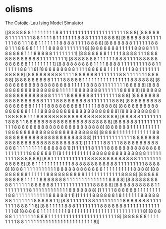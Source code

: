 olisms
======

The Ostojic-Lau Ising Model Simulator

[[8 8 8 8 8 8 1 1 1 1 1 1 1 1 8 8 1 1 1 1 1 1 1 1 1 1 1 1 1 1 1 1 1 1 1 1 1 8 8 8]
 [8 8 8 8 8 8 1 1 1 1 1 1 1 1 8 8 1 1 1 1 8 1 1 1 1 1 1 1 8 8 8 1 1 1 1 1 8 8 8 8]
 [8 8 8 8 8 8 8 1 1 1 1 1 1 1 8 8 1 1 1 8 8 1 1 1 1 1 1 1 8 8 8 8 1 1 1 1 8 8 8 8]
 [8 8 8 8 8 8 8 1 1 1 1 1 1 8 8 8 1 1 1 8 8 8 8 1 1 1 1 1 8 8 8 8 1 1 1 1 1 1 1 8]
 [8 8 8 8 8 8 8 1 1 1 1 1 8 8 8 8 1 1 1 8 8 8 8 8 1 1 1 8 8 8 8 8 1 1 1 1 1 1 1 1]
 [8 8 8 8 8 8 8 1 1 1 1 1 8 8 8 8 1 1 1 8 8 8 8 8 8 8 8 8 8 8 8 1 1 1 1 1 1 1 1 1]
 [8 8 8 8 8 8 8 1 1 1 1 1 1 8 8 8 1 1 1 1 8 8 8 8 8 8 8 8 8 8 8 1 1 1 1 1 1 1 1 1]
 [8 8 8 8 8 8 8 8 8 1 1 1 1 8 8 8 8 1 1 1 1 1 1 1 1 1 8 8 1 1 1 1 1 1 1 8 8 1 1 8]
 [8 8 8 8 8 8 8 8 8 1 1 1 1 8 8 8 8 8 1 1 1 1 1 1 1 1 8 8 1 1 1 1 1 1 1 8 8 8 8 8]
 [8 8 8 8 8 8 8 8 8 1 1 1 1 8 8 8 8 8 8 1 1 1 1 1 1 1 8 8 1 1 1 1 1 1 1 8 8 8 8 8]
 [8 8 8 8 8 8 8 8 8 1 1 1 1 8 8 8 8 8 1 1 1 1 1 1 1 1 1 1 1 1 1 1 1 1 8 8 8 8 8 8]
 [8 8 8 8 8 8 8 8 8 8 8 8 8 8 8 8 8 8 1 1 1 1 1 8 8 8 8 1 1 1 1 1 1 1 1 8 8 8 8 8]
 [8 8 8 8 8 8 8 8 8 8 8 8 8 8 8 8 8 1 1 1 1 1 8 8 8 8 8 8 8 1 1 1 1 1 1 8 8 8 8 8]
 [8 8 8 8 8 8 8 8 8 8 8 8 8 8 8 8 8 1 1 1 1 1 8 8 8 8 8 8 8 1 1 1 1 1 1 1 1 8 8 8]
 [8 8 8 8 8 8 8 8 8 8 8 8 8 8 8 8 8 1 1 1 1 8 8 8 8 8 8 8 8 8 1 1 1 1 1 1 1 8 8 8]
 [8 8 8 8 8 8 8 8 8 8 8 8 8 8 8 8 1 1 1 1 1 8 8 8 8 8 8 8 8 8 1 1 1 1 1 8 8 8 8 8]
 [8 8 8 8 8 8 8 8 8 8 8 8 8 8 8 8 1 1 1 1 8 8 8 8 8 8 8 8 8 8 8 8 8 8 8 8 8 8 8 8]
 [8 8 8 8 8 8 8 8 8 1 1 8 8 8 8 8 1 1 1 8 8 8 8 8 8 8 8 8 8 8 8 8 8 8 8 8 8 8 8 8]
 [8 8 8 8 8 1 1 1 1 1 1 1 1 8 8 8 1 1 8 8 8 8 8 8 8 8 8 8 8 8 8 8 8 8 8 8 8 8 8 8]
 [8 8 8 8 8 8 1 1 1 1 1 1 1 1 1 1 1 8 8 8 8 8 8 8 8 8 8 8 8 8 8 8 8 8 8 8 8 8 8 8]
 [8 8 8 8 8 8 1 1 1 1 1 1 1 1 1 1 1 8 8 8 8 8 8 8 8 8 8 8 8 8 8 8 8 8 8 8 8 8 8 8]
 [8 8 8 8 1 1 1 1 1 1 1 1 1 1 1 1 8 8 8 8 8 8 8 8 8 8 8 8 8 8 8 8 8 8 8 8 8 8 8 8]
 [1 1 1 1 1 1 1 1 1 1 1 1 1 8 8 8 8 8 8 8 8 8 8 8 8 8 8 8 8 8 8 8 8 8 8 8 8 8 8 1]
 [1 1 1 1 1 1 8 8 1 1 1 8 8 8 8 8 8 8 8 8 8 8 8 8 1 1 1 1 1 1 1 1 1 8 8 8 8 8 8 1]
 [1 1 1 1 1 1 8 1 1 1 1 8 8 8 8 8 8 8 8 8 8 8 8 8 8 1 1 1 1 1 1 1 1 8 8 8 8 8 8 1]
 [8 1 1 1 1 1 1 1 1 1 1 8 8 8 8 8 8 8 8 8 8 8 8 8 8 1 1 1 1 1 1 1 1 1 8 8 8 8 8 8]
 [8 8 1 1 1 1 1 1 1 1 1 1 1 1 8 8 8 8 8 8 8 8 8 8 8 8 8 1 1 1 1 1 1 1 1 8 8 8 8 8]
 [8 8 1 1 1 1 1 1 1 1 1 1 1 1 8 8 8 8 8 8 8 8 8 8 8 8 1 1 1 1 1 1 1 1 1 8 8 8 8 8]
 [8 8 8 1 1 1 1 1 1 1 1 1 1 1 8 8 8 8 8 8 8 8 8 8 8 8 1 1 1 1 1 1 1 1 1 1 8 8 8 8]
 [8 8 8 8 8 8 8 8 1 1 1 1 1 1 8 8 8 8 8 8 8 8 8 8 1 1 1 1 1 1 1 1 1 1 1 1 8 8 8 8]
 [8 8 8 8 8 8 8 8 8 8 1 1 1 1 1 8 8 8 8 8 8 8 1 1 1 1 1 1 1 1 1 1 1 1 1 1 8 8 8 8]
 [8 8 8 8 8 8 8 8 8 8 1 1 1 1 1 1 8 8 8 8 8 8 1 1 1 1 1 1 1 1 1 1 1 1 1 8 8 8 8 8]
 [8 8 8 8 8 8 8 8 8 8 1 1 1 1 1 1 1 1 1 1 8 1 1 1 1 1 1 1 1 1 1 1 1 8 8 8 8 8 8 8]
 [1 1 1 1 1 8 8 8 8 8 8 1 1 1 1 1 1 1 1 1 8 8 1 1 1 1 1 1 1 1 1 1 1 8 8 8 8 8 1 1]
 [1 1 1 1 1 8 8 8 8 8 8 1 8 1 1 1 1 1 1 8 8 8 8 8 8 8 1 1 1 1 1 1 1 8 8 8 8 8 1 1]
 [8 8 1 1 1 1 1 1 8 8 1 1 1 1 1 1 1 1 1 8 8 8 8 8 8 8 1 1 1 1 1 1 1 1 8 8 8 1 1 8]
 [8 8 1 1 1 1 1 8 8 8 1 1 1 1 1 1 1 1 8 8 8 8 8 8 8 1 1 1 1 1 1 1 1 1 1 1 1 1 1 8]
 [8 8 8 8 8 1 1 1 1 1 1 1 1 1 8 1 1 1 1 1 1 1 1 1 1 1 1 1 1 1 1 1 1 1 1 1 1 1 1 8]
 [8 8 8 8 8 1 1 1 1 1 1 1 1 8 8 8 1 1 1 1 1 1 1 1 1 1 1 1 1 1 1 1 1 1 1 1 1 1 1 8]
 [8 8 8 8 8 8 1 1 1 1 1 1 1 1 8 8 1 1 1 1 1 1 1 1 1 1 1 1 1 1 1 1 1 1 1 1 1 1 1 8]]

